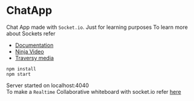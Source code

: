 # ChatApp
Chat App made with `Socket.io`. Just for learning purposes
To learn more about Sockets refer
- [Documentation](https://socket.io/)
- [Ninja Video](https://www.youtube.com/watch?v=FvArk8-qgCk&list=PL-tV1f9Asb4giyEr2-LlLrsEHTkf0Geyr&index=5)
- [Traversy media](https://www.youtube.com/watch?v=jD7FnbI76Hg&t=20s)
```
npm install
npm start
```
Server started on localhost:4040<br/>
To make a `Realtime` Collaborative whiteboard with socket.io refer [here](https://github.com/socketio/socket.io/tree/master/examples/whiteboard)
